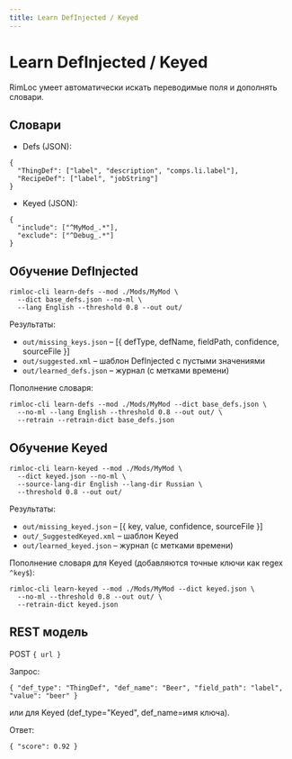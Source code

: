 ```yaml
---
title: Learn DefInjected / Keyed
---
```


# Learn DefInjected / Keyed

RimLoc умеет автоматически искать переводимые поля и дополнять словари.

## Словари

- Defs (JSON):
```
{
  "ThingDef": ["label", "description", "comps.li.label"],
  "RecipeDef": ["label", "jobString"]
}
```

- Keyed (JSON):
```
{
  "include": ["^MyMod_.*"],
  "exclude": ["^Debug_.*"]
}
```

## Обучение DefInjected

```
rimloc-cli learn-defs --mod ./Mods/MyMod \
  --dict base_defs.json --no-ml \
  --lang English --threshold 0.8 --out out/
```

Результаты:
- `out/missing_keys.json` – [{ defType, defName, fieldPath, confidence, sourceFile }]
- `out/suggested.xml` – шаблон DefInjected с пустыми значениями
- `out/learned_defs.json` – журнал (с метками времени)

Пополнение словаря:
```
rimloc-cli learn-defs --mod ./Mods/MyMod --dict base_defs.json \
  --no-ml --lang English --threshold 0.8 --out out/ \
  --retrain --retrain-dict base_defs.json
```

## Обучение Keyed

```
rimloc-cli learn-keyed --mod ./Mods/MyMod \
  --dict keyed.json --no-ml \
  --source-lang-dir English --lang-dir Russian \
  --threshold 0.8 --out out/
```

Результаты:
- `out/missing_keyed.json` – [{ key, value, confidence, sourceFile }]
- `out/_SuggestedKeyed.xml` – шаблон Keyed
- `out/learned_keyed.json` – журнал (с метками времени)

Пополнение словаря для Keyed (добавляются точные ключи как regex `^key$`):
```
rimloc-cli learn-keyed --mod ./Mods/MyMod --dict keyed.json \
  --no-ml --threshold 0.8 --out out/ \
  --retrain-dict keyed.json
```

## REST модель

POST `{ url }`

Запрос:
```
{ "def_type": "ThingDef", "def_name": "Beer", "field_path": "label", "value": "beer" }
```
или для Keyed (def_type="Keyed", def_name=имя ключа).

Ответ:
```
{ "score": 0.92 }
```

